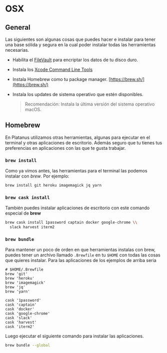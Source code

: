 # OSX

## General

Las siguientes son algunas cosas que puedes hacer e instalar para tener una base sólida y segura en la cual poder instalar todas las herramientas necesarias.

* Habilita el [FileVault](https://support.apple.com/en-us/HT204837) para encriptar los datos de tu disco duro.

* Instala los [Xcode Command Line Tools](http://railsapps.github.io/xcode-command-line-tools.html)

* Instala Homebrew como tu package manager. [https://brew.sh/](https://brew.sh/)

* Instala los updates de sistema operativo que estén disponibles.

    > Recomendación: Instala la última versión del sistema operativo macOS.

## Homebrew

En Platanus utilizamos otras herramientas, algunas para ejecutar en el terminal y otras aplicaciones de escritorio. Además seguro que tu tienes tus preferencias en aplicaciones con las que te gusta trabajar.

### `brew install`

Como ya vimos antes, las herramientas para el terminal las podemos instalar con *brew*. Por ejemplo:

```bash
brew install git heroku imagemagick jq yarn
```

### `brew cask install`

También puedes instalar aplicaciones de escritorio con este comando especial de **brew**

```bash
brew cask install 1password captain docker google-chrome \\
  slack harvest iterm2
```

### `brew bundle`

Para mantener un poco de orden en que herramientas instalas con brew, puedes tener un archivo llamado `.Brewfile` en tu `$HOME` con todas las cosas que quieres instalar. Para las aplicaciones de los ejemplos de arriba seria

```plain text
# $HOME/.Brewfile
brew 'git'
brew 'heroku'
brew 'imagemagick'
brew 'jq'
brew 'yarn'

cask '1password'
cask 'captain'
cask 'docker'
cask 'google-chrome'
cask 'slack'
cask 'harvest'
cask 'iterm2'
```

Luego ejecutar el siguiente comando para instalar las aplicaciones.

```bash
brew bundle --global
```
